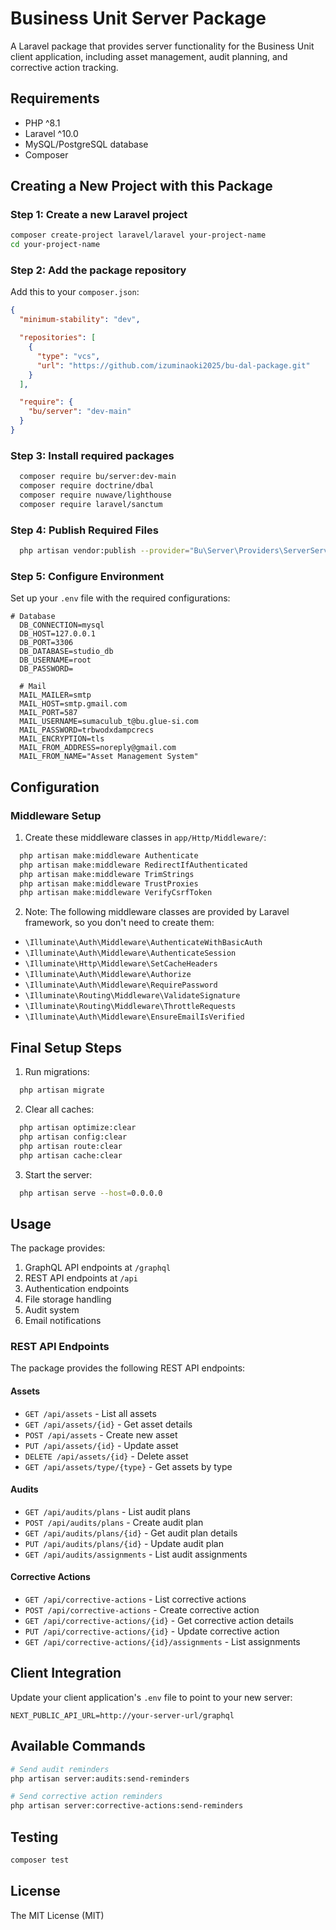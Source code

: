 # Business Unit Server Package

A Laravel package that provides server functionality for the Business Unit client application, including asset management, audit planning, and corrective action tracking.

## Requirements

- PHP ^8.1
- Laravel ^10.0
- MySQL/PostgreSQL database
- Composer

## Creating a New Project with this Package

### Step 1: Create a new Laravel project

```bash
composer create-project laravel/laravel your-project-name
cd your-project-name
```

### Step 2: Add the package repository

Add this to your `composer.json`:

```json
{
  "minimum-stability": "dev",

  "repositories": [
    {
      "type": "vcs",
      "url": "https://github.com/izuminaoki2025/bu-dal-package.git"
    }
  ],

  "require": {
    "bu/server": "dev-main"
  }
}
```

### Step 3: Install required packages

```bash
  composer require bu/server:dev-main
  composer require doctrine/dbal
  composer require nuwave/lighthouse
  composer require laravel/sanctum
```

### Step 4: Publish Required Files

```bash
  php artisan vendor:publish --provider="Bu\Server\Providers\ServerServiceProvider" --force
```

### Step 5: Configure Environment

Set up your `.env` file with the required configurations:

```env
# Database
  DB_CONNECTION=mysql
  DB_HOST=127.0.0.1
  DB_PORT=3306
  DB_DATABASE=studio_db
  DB_USERNAME=root
  DB_PASSWORD=

  # Mail
  MAIL_MAILER=smtp
  MAIL_HOST=smtp.gmail.com
  MAIL_PORT=587
  MAIL_USERNAME=sumaculub_t@bu.glue-si.com
  MAIL_PASSWORD=trbwodxdampcrecs
  MAIL_ENCRYPTION=tls
  MAIL_FROM_ADDRESS=noreply@gmail.com
  MAIL_FROM_NAME="Asset Management System"
```

## Configuration

### Middleware Setup

1. Create these middleware classes in `app/Http/Middleware/`:

```bash
  php artisan make:middleware Authenticate
  php artisan make:middleware RedirectIfAuthenticated
  php artisan make:middleware TrimStrings
  php artisan make:middleware TrustProxies
  php artisan make:middleware VerifyCsrfToken
```

2. Note: The following middleware classes are provided by Laravel framework, so you don't need to create them:

- `\Illuminate\Auth\Middleware\AuthenticateWithBasicAuth`
- `\Illuminate\Auth\Middleware\AuthenticateSession`
- `\Illuminate\Http\Middleware\SetCacheHeaders`
- `\Illuminate\Auth\Middleware\Authorize`
- `\Illuminate\Auth\Middleware\RequirePassword`
- `\Illuminate\Routing\Middleware\ValidateSignature`
- `\Illuminate\Routing\Middleware\ThrottleRequests`
- `\Illuminate\Auth\Middleware\EnsureEmailIsVerified`

## Final Setup Steps

1. Run migrations:

```bash
  php artisan migrate
```

2. Clear all caches:

```bash
  php artisan optimize:clear
  php artisan config:clear
  php artisan route:clear
  php artisan cache:clear
```

3. Start the server:

```bash
  php artisan serve --host=0.0.0.0
```

## Usage

The package provides:

1. GraphQL API endpoints at `/graphql`
2. REST API endpoints at `/api`
3. Authentication endpoints
4. File storage handling
5. Audit system
6. Email notifications

### REST API Endpoints

The package provides the following REST API endpoints:

#### Assets

- `GET /api/assets` - List all assets
- `GET /api/assets/{id}` - Get asset details
- `POST /api/assets` - Create new asset
- `PUT /api/assets/{id}` - Update asset
- `DELETE /api/assets/{id}` - Delete asset
- `GET /api/assets/type/{type}` - Get assets by type

#### Audits

- `GET /api/audits/plans` - List audit plans
- `POST /api/audits/plans` - Create audit plan
- `GET /api/audits/plans/{id}` - Get audit plan details
- `PUT /api/audits/plans/{id}` - Update audit plan
- `GET /api/audits/assignments` - List audit assignments

#### Corrective Actions

- `GET /api/corrective-actions` - List corrective actions
- `POST /api/corrective-actions` - Create corrective action
- `GET /api/corrective-actions/{id}` - Get corrective action details
- `PUT /api/corrective-actions/{id}` - Update corrective action
- `GET /api/corrective-actions/{id}/assignments` - List assignments

## Client Integration

Update your client application's `.env` file to point to your new server:

```env
NEXT_PUBLIC_API_URL=http://your-server-url/graphql
```

## Available Commands

```bash
# Send audit reminders
php artisan server:audits:send-reminders

# Send corrective action reminders
php artisan server:corrective-actions:send-reminders
```

## Testing

```bash
composer test
```

## License

The MIT License (MIT)

```

```
